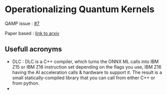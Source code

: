 # Operationalizing Quantum Kernels

QAMP issue : [#7](https://github.com/qiskit-advocate/qamp-spring-22/issues/7)

Paper based : [link to arxiv](https://arxiv.org/abs/2112.08449)

## Usefull acronyms
- DLC : DLC is a C++ compiler, which turns the ONNX ML calls into IBM Z15 or IBM Z16 instruction set depending on the flags you use, IBM Z16 having the AI acceleration calls & hardware to support it.  The result is a small statically-compiled library that you can call from either C++ or from python.
- 
